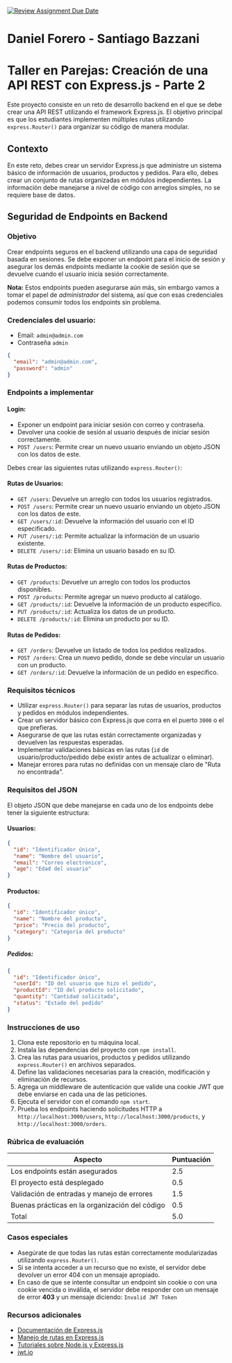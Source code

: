 [![Review Assignment Due Date](https://classroom.github.com/assets/deadline-readme-button-22041afd0340ce965d47ae6ef1cefeee28c7c493a6346c4f15d667ab976d596c.svg)](https://classroom.github.com/a/u6tFAst1)

# Daniel Forero - Santiago Bazzani

# Taller en Parejas: Creación de una API REST con Express.js - Parte 2

Este proyecto consiste en un reto de desarrollo backend en el que se debe crear una API REST utilizando el framework Express.js. El objetivo principal es que los estudiantes implementen múltiples rutas utilizando `express.Router()` para organizar su código de manera modular.

## Contexto

En este reto, debes crear un servidor Express.js que administre un sistema básico de información de usuarios, productos y pedidos. Para ello, debes crear un conjunto de rutas organizadas en módulos independientes. La información debe manejarse a nivel de código con arreglos simples, no se requiere base de datos.

## Seguridad de Endpoints en Backend

### Objetivo
Crear endpoints seguros en el backend utilizando una capa de seguridad basada en sesiones. Se debe exponer un endpoint para el inicio de sesión y asegurar los demás endpoints mediante la cookie de sesión que se devuelve cuando el usuario inicia sesión correctamente.

**Nota:** Estos endpoints pueden asegurarse aún más, sin embargo vamos a tomar el papel de _administrador_ del sistema, así que con esas credenciales podemos consumir todos los endpoints sin problema.

### Credenciales del usuario:
-  Email: `admin@admin.com`
-  Contraseña `admin`
```json
{
  "email": "admin@admin.com",
  "password": "admin"
}
```

### Endpoints a implementar

#### Login:
   - Exponer un endpoint para iniciar sesión con correo y contraseña.
   - Devolver una cookie de sesión al usuario después de iniciar sesión correctamente.
   - `POST /users`: Permite crear un nuevo usuario enviando un objeto JSON con los datos de este.

Debes crear las siguientes rutas utilizando `express.Router()`:

#### Rutas de Usuarios:
- `GET /users`: Devuelve un arreglo con todos los usuarios registrados.
- `POST /users`: Permite crear un nuevo usuario enviando un objeto JSON con los datos de este.
- `GET /users/:id`: Devuelve la información del usuario con el ID especificado.
- `PUT /users/:id`: Permite actualizar la información de un usuario existente.
- `DELETE /users/:id`: Elimina un usuario basado en su ID.

#### Rutas de Productos:
- `GET /products`: Devuelve un arreglo con todos los productos disponibles.
- `POST /products`: Permite agregar un nuevo producto al catálogo.
- `GET /products/:id`: Devuelve la información de un producto específico.
- `PUT /products/:id`: Actualiza los datos de un producto.
- `DELETE /products/:id`: Elimina un producto por su ID.

#### Rutas de Pedidos:
- `GET /orders`: Devuelve un listado de todos los pedidos realizados.
- `POST /orders`: Crea un nuevo pedido, donde se debe vincular un usuario con un producto.
- `GET /orders/:id`: Devuelve la información de un pedido en específico.

### Requisitos técnicos

- Utilizar `express.Router()` para separar las rutas de usuarios, productos y pedidos en módulos independientes.
- Crear un servidor básico con Express.js que corra en el puerto `3000` o el que prefieras.
- Asegurarse de que las rutas están correctamente organizadas y devuelven las respuestas esperadas.
- Implementar validaciones básicas en las rutas (`id` de usuario/producto/pedido debe existir antes de actualizar o eliminar).
- Manejar errores para rutas no definidas con un mensaje claro de "Ruta no encontrada".

### Requisitos del JSON

El objeto JSON que debe manejarse en cada uno de los endpoints debe tener la siguiente estructura:

#### Usuarios:
```json
{
  "id": "Identificador único",
  "name": "Nombre del usuario",
  "email": "Correo electrónico",
  "age": "Edad del usuario"
}
```

#### Productos:
```json
{
  "id": "Identificador único",
  "name": "Nombre del producto",
  "price": "Precio del producto",
  "category": "Categoría del producto"
}
```
##### Pedidos:
```json
{
  "id": "Identificador único",
  "userId": "ID del usuario que hizo el pedido",
  "productId": "ID del producto solicitado",
  "quantity": "Cantidad solicitada",
  "status": "Estado del pedido"
}
```

### Instrucciones de uso

1. Clona este repositorio en tu máquina local.
2. Instala las dependencias del proyecto con `npm install`.
3. Crea las rutas para usuarios, productos y pedidos utilizando `express.Router()` en archivos separados.
4. Define las validaciones necesarias para la creación, modificación y eliminación de recursos.
5. Agrega un middleware de autenticación que valide una cookie JWT que debe enviarse en cada una de las peticiones.
6. Ejecuta el servidor con el comando `npm start`.
7. Prueba los endpoints haciendo solicitudes HTTP a `http://localhost:3000/users`, `http://localhost:3000/products`, y `http://localhost:3000/orders`.

### Rúbrica de evaluación

| Aspecto                              | Puntuación |
| ------------------------------------  | ---------- |
| Los endpoints están asegurados               | 2.5        |
| El proyecto está desplegado  | 0.5        |
| Validación de entradas y manejo de errores | 1.5        |
| Buenas prácticas en la organización del código | 0.5        |
| Total                                | 5.0        |

### Casos especiales

- Asegúrate de que todas las rutas están correctamente modularizadas utilizando `express.Router()`.
- Si se intenta acceder a un recurso que no existe, el servidor debe devolver un error 404 con un mensaje apropiado.
- En caso de que se intente consultar un endpoint sin cookie o con una cookie vencida o inválida, el servidor debe responder con un mensaje de error **403** y un mensaje diciendo: `Invalid JWT Token`

### Recursos adicionales

- [Documentación de Express.js](https://expressjs.com/es/)
- [Manejo de rutas en Express.js](https://expressjs.com/en/guide/routing.html)
- [Tutoriales sobre Node.js y Express.js](https://www.digitalocean.com/community/tutorials/node-js-express-tutorial)
- [jwt.io](https://jwt.io/)



